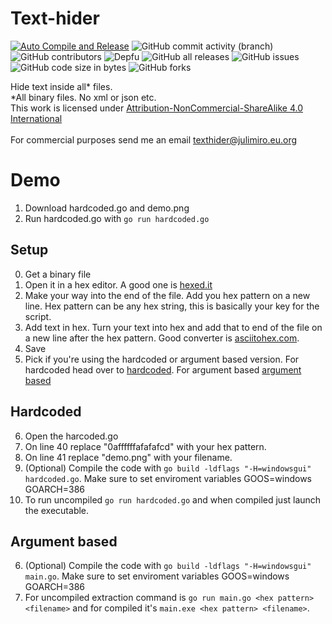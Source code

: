 # Text-hider
[![Auto Compile and Release](https://github.com/Juliasmatius/Text-hider/actions/workflows/go.yml/badge.svg)](https://github.com/Juliasmatius/Text-hider/actions/workflows/go.yml)
![GitHub commit activity (branch)](https://img.shields.io/github/commit-activity/m/Juliamatius/Text-hider)
![GitHub contributors](https://img.shields.io/github/contributors/Juliasmatius/Text-hider)
![Depfu](https://img.shields.io/depfu/dependencies/github/Juliasmatius%2FText-hider)
![GitHub all releases](https://img.shields.io/github/downloads/Juliasmatius/Text-hider/total)
![GitHub issues](https://img.shields.io/github/issues/Juliasmatius/Text-hider)
![GitHub code size in bytes](https://img.shields.io/github/languages/code-size/Juliasmatius/Text-hider)
![GitHub forks](https://img.shields.io/github/forks/Juliasmatius/Text-hider)


Hide text inside all* files.\
*All binary files. No xml or json etc.\
This work is licensed under [Attribution-NonCommercial-ShareAlike 4.0 International](https://creativecommons.org/licenses/by-nc-sa/4.0/)\
\
For commercial purposes send me an email [texthider@julimiro.eu.org](mailto:texthider@julimiro.eu.org)
# Demo
1. Download hardcoded.go and demo.png
2. Run hardcoded.go with ```go run hardcoded.go```
## Setup
0. Get a binary file
1. Open it in a hex editor. A good one is [hexed.it](https://hexed.it/)
2. Make your way into the end of the file. Add you hex pattern on a new line. Hex pattern can be any hex string, this is basically your key for the script.
3. Add text in hex. Turn your text into hex and add that to end of the file on a new line after the hex pattern. Good converter is [asciitohex.com](https://www.asciitohex.com/).
4. Save
5. Pick if you're using the hardcoded or argument based version. For hardcoded head over to [hardcoded](https://github.com/Juliasmatius/Text-hider#hardcoded). For argument based [argument based](https://github.com/Juliasmatius/Text-hider#argument-based)

## Hardcoded
6. Open the harcoded.go
7. On line 40 replace "0affffffafafafcd" with your hex pattern.
8. On line 41 replace "demo.png" with your filename.
9. (Optional) Compile the code with ```go build -ldflags "-H=windowsgui" hardcoded.go```. Make sure to set enviroment variables GOOS=windows GOARCH=386
10. To run uncompiled ```go run hardcoded.go``` and when compiled just launch the executable.

## Argument based
6. (Optional) Compile the code with ```go build -ldflags "-H=windowsgui" main.go```. Make sure to set enviroment variables GOOS=windows GOARCH=386
7. For uncompiled extraction command is ```go run main.go <hex pattern> <filename>``` and for compiled it's ```main.exe <hex pattern> <filename>```.
